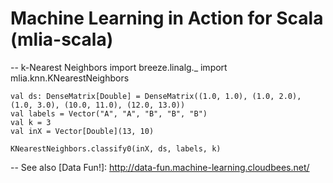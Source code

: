 # Machine Learning in Action for Scala (mlia-scala)

-- k-Nearest Neighbors
    import breeze.linalg._
    import mlia.knn.KNearestNeighbors
     
    val ds: DenseMatrix[Double] = DenseMatrix((1.0, 1.0), (1.0, 2.0), (1.0, 3.0), (10.0, 11.0), (12.0, 13.0))
    val labels = Vector("A", "A", "B", "B", "B")
    val k = 3
    val inX = Vector[Double](13, 10)

    KNearestNeighbors.classify0(inX, ds, labels, k)
    
-- See also
    [Data Fun!]: http://data-fun.machine-learning.cloudbees.net/